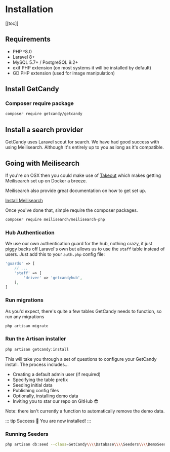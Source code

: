 # Installation

[[toc]]

## Requirements

- PHP ^8.0
- Laravel 8+
- MySQL 5.7+ / PostgreSQL 9.2+
- exif PHP extension (on most systems it will be installed by default)
- GD PHP extension (used for image manipulation)

## Install GetCandy

### Composer require package

```sh
composer require getcandy/getcandy
```

## Install a search provider

GetCandy uses Laravel scout for search. We have had good success with using Meilisearch. Although it's entirely up to you as long as it's compatible.

## Going with Meilisearch

If you're on OSX then you could make use of [Takeout](https://github.com/tighten/takeout) which makes getting Meilisearch set up on Docker a breeze.

Meilisearch also provide great documentation on how to get set up.

[Install Meilisearch](https://docs.meilisearch.com/learn/getting_started/installation.html)

Once you've done that, simple require the composer packages.

```sh
composer require meilisearch/meilisearch-php
```

### Hub Authentication

We use our own authentication guard for the hub, nothing crazy, it just piggy backs off Laravel's own but allows us to use the `staff` table instead of users.
Just add this to your `auth.php` config file:

```php
'guards' => [
    // ...
    'staff' => [
        'driver' => 'getcandyhub',
    ],
]
```

### Run migrations

As you'd expect, there's quite a few tables GetCandy needs to function, so run any migrations

```sh
php artisan migrate
```

### Run the Artisan installer

```sh
php artisan getcandy:install
```

This will take you through a set of questions to configure your GetCandy install. The process includes...

- Creating a default admin user (if required)
- Specifying the table prefix
- Seeding initial data
- Publishing config files
- Optionally, installing demo data
- Inviting you to star our repo on GitHub 😎

Note: there isn't currently a function to automatically remove the demo data.


::: tip Success 🎉
You are now installed!
:::

### Running Seeders

```sh
php artisan db:seed --class=GetCandy\\\\Database\\\\Seeders\\\\DemoSeeder
```
